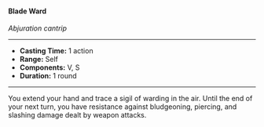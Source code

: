 #### Blade Ward
*Abjuration cantrip*
___
- **Casting Time:** 1 action
- **Range:** Self
- **Components:** V, S
- **Duration:** 1 round
---
You extend your hand and trace a sigil of warding in the air. Until the end of your next turn, you have resistance against bludgeoning, piercing, and slashing damage dealt by weapon attacks.